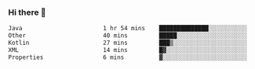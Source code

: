 ### Hi there 👋

<!--START_SECTION:waka-->

```txt
Java                       1 hr 54 mins    ██████████████░░░░░░░░░░░   56.16 %
Other                      40 mins         █████░░░░░░░░░░░░░░░░░░░░   19.62 %
Kotlin                     27 mins         ███▒░░░░░░░░░░░░░░░░░░░░░   13.64 %
XML                        14 mins         █▓░░░░░░░░░░░░░░░░░░░░░░░   06.94 %
Properties                 6 mins          ▓░░░░░░░░░░░░░░░░░░░░░░░░   03.03 %
```

<!--END_SECTION:waka-->

<!--
**jerry-shao/jerry-shao** is a ✨ _special_ ✨ repository because its `README.md` (this file) appears on your GitHub profile.

Here are some ideas to get you started:

- 🔭 I’m currently working on ...
- 🌱 I’m currently learning ...
- 👯 I’m looking to collaborate on ...
- 🤔 I’m looking for help with ...
- 💬 Ask me about ...
- 📫 How to reach me: ...
- 😄 Pronouns: ...
- ⚡ Fun fact: ...
-->
